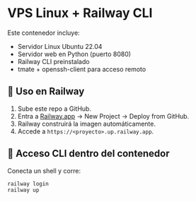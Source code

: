 # VPS Linux + Railway CLI

Este contenedor incluye:
- Servidor Linux Ubuntu 22.04
- Servidor web en Python (puerto 8080)
- Railway CLI preinstalado
- tmate + openssh-client para acceso remoto

## 🚀 Uso en Railway
1. Sube este repo a GitHub.
2. Entra a [Railway.app](https://railway.app/) → New Project → Deploy from GitHub.
3. Railway construirá la imagen automáticamente.
4. Accede a `https://<proyecto>.up.railway.app`.

## 🔑 Acceso CLI dentro del contenedor
Conecta un shell y corre:
```bash
railway login
railway up
